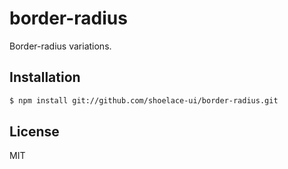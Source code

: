 # border-radius

Border-radius variations.

## Installation

```sh
$ npm install git://github.com/shoelace-ui/border-radius.git
```

## License

MIT
